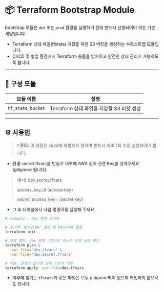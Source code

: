 # 📦 Terraform Bootstrap Module

bootstrap 모듈은 `dev` 또는 `prod` 환경을 실행하기 전에 반드시 선행되어야 하는 기본 세팅입니다.
- Terraform 상태 파일(tfstate) 저장을 위한 S3 버킷을 생성하는 부트스트랩 모듈입니다.  
- CI/CD 및 협업 환경에서 Terraform 충돌을 방지하고 안전한 상태 관리가 가능하도록 합니다.

---

## 📁 구성 모듈

| 모듈 이름         | 설명 |
|------------------|------|
| `tf_state_bucket` | Terraform 상태 파일을 저장할 S3 버킷 생성 |

---

## ⚙️ 사용법
> ❗ **주의:** 이 과정은 ci/cd에 포함되지 않으며 반드시 최초 1회 수동 실행되어야 합니다.

- 환경.secret.tfvars를 만들고 내부에 AWS 접속 관련 Key를 넣어주세요 (gitignore 됩니다).

> 예시) dev.secret.tfvars
> 
> access_key_id (access key)
> 
> secret_access_key= (secret key)

- 그 후 터미널에서 다음 명령어를 실행해 주세요.

```bash
# example : dev 환경 초기화

# 초기화: provider 설치 및 backend 연결
terraform init

# 계획 확인: dev 환경 기준으로 리소스 변경 내역 확인
terraform plan \
  -var-file="dev.tfvars" \
  -var-file="dev.secret.tfvars"

# 적용: 문제가 없다면 실제 인프라 적용
terraform apply -var-file=dev.tfvars
```
- 이후에 생기는 `tfstate`과 같은 파일은 모두 gitignore되어 있으며 커밋하지 않으셔도 됩니다.
